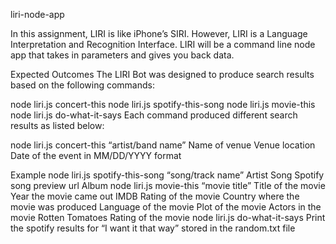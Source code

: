 liri-node-app

In this assignment, LIRI is like iPhone’s SIRI. However, LIRI is a Language Interpretation and Recognition Interface. LIRI will be a command line node app that takes in parameters and gives you back data.

Expected Outcomes
The LIRI Bot was designed to produce search results based on the following commands:

node liri.js concert-this
node liri.js spotify-this-song
node liri.js movie-this
node liri.js do-what-it-says
Each command produced different search results as listed below:

node liri.js concert-this “artist/band name”
Name of venue
Venue location
Date of the event in MM/DD/YYYY format

Example 
node liri.js spotify-this-song “song/track name”
Artist
Song
Spotify song preview url
Album
node liri.js movie-this “movie title”
Title of the movie
Year the movie came out
IMDB Rating of the movie
Country where the movie was produced
Language of the movie
Plot of the movie
Actors in the movie
Rotten Tomatoes Rating of the movie
node liri.js do-what-it-says
Print the spotify results for “I want it that way” stored in the random.txt file